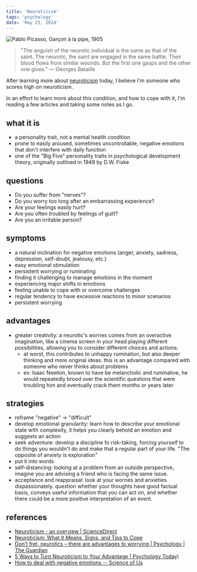 ```yaml
---
title: 'Neuroticism'
tags: 'psychology'
date: 'May 23, 2024'
---
```


![Pablo Picasso, Garçon à la pipe, 1905](/images/boypipe.jpg)

> "The anguish of the neurotic individual is the same as that of the saint. The neurotic, the saint are engaged in the same battle. Their blood flows from similar wounds. But the first one gasps and the other one gives." — Georges Bataille

After learning more about [neuroticism](https://en.wikipedia.org/wiki/Neuroticism?useskin=vector) today, I believe I'm someone who scores high on neuroticism.

In an effort to learn more about this condition, and how to cope with it, I'm reading a few articles and taking some notes as I go.

## what it is

- a personality trait, not a mental health condition
- prone to easily aroused, sometimes uncontrollable, negative emotions that don't interfere with daily function
- one of the "Big Five" personality traits in psychological development theory, originally outlined in 1949 by D.W. Fiske

## questions

- Do you suffer from "nerves"?
- Do you worry too long after an embarrassing experience?
- Are your feelings easily hurt?
- Are you often troubled by feelings of guilt?
- Are you an irritable person?

## symptoms

- a natural inclination for negative emotions (anger, anxiety, sadness, depression, self-doubt, jealousy, etc.)
- easy emotional stimulation
- persistent worrying or ruminating
- finding it challenging to manage emotions in the moment
- experiencing major shifts in emotions
- feeling unable to cope with or overcome challenges
- regular tendency to have excessive reactions to minor scenarios
- persistent worrying

## advantages

- greater creativity: a neurotic's worries comes from an overactive imagination, like a cinema screen in your head playing different possibilities, allowing you to consider different choices and actions.
  - at worst, this contributes to unhappy rumination, but also deeper thinking and more original ideas. this is an advantage compared with someone who never thinks about problems
  - ex: Isaac Newton, known to have be melancholic and ruminative, he would repeatedly brood over the scientific questions that were troubling him and eventually crack them months or years later

## strategies

- reframe "negative" -> "difficult"
- develop emotional granularity: learn how to describe your emotional state with complexity, it helps you clearly behold an emotion and suggests an action
- seek adventure: develop a discipline fo risk-taking, forcing yourself to do things you wouldn't do and make that a regular part of your life. "The opposite of anxiety is exploration"
- put it into words
- self-distancing: looking at a problem from an outside perspective, imagine you are advising a friend who is facing the same issue.
- acceptance and reappraisal: look at your worries and anxieties dispassionately. question whether your thoughts have good factual basis, conveys useful information that you can act on, and whether there could be a more positive interpretation of an event.

## references

- [Neuroticism - an overview | ScienceDirect](https://www.sciencedirect.com/topics/social-sciences/neuroticism)
- [Neuroticism: What It Means, Signs, and Tips to Cope](https://psychcentral.com/health/all-about-neuroticism)
- [Don’t fret, neurotics – there are advantages to worrying | Psychology | The Guardian](https://www.theguardian.com/science/2023/jul/16/dont-fret-neurotics-there-are-advantages-to-worrying)
- [5 Ways to Turn Neuroticism to Your Advantage | Psychology Today](https://www.psychologytoday.com/us/blog/psychiatry-the-people/201803/5-ways-turn-neuroticism-your-advantage)\
- [How to deal with negative emotions -- Science of Us](https://www.thecut.com/2016/11/how-to-deal-with-negative-emotions.html)
